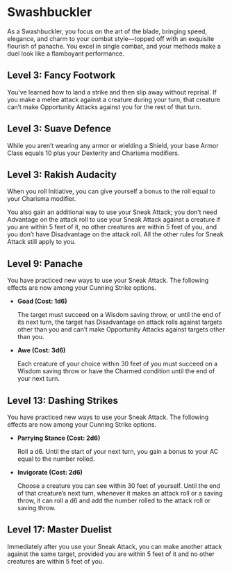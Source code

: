# Swashbuckler

As a Swashbuckler, you focus on the art of the blade, bringing speed, elegance, and charm to your combat style—topped off with an exquisite flourish of panache. You excel in single combat, and your methods make a duel look like a flamboyant performance.

## Level 3: Fancy Footwork

You’ve learned how to land a strike and then slip away without reprisal. If you make a melee attack against a creature during your turn, that creature can’t make Opportunity Attacks against you for the rest of that turn.

## Level 3: Suave Defence

While you aren’t wearing any armor or wielding a Shield, your base Armor Class equals 10 plus your Dexterity and Charisma modifiers.
 
## Level 3: Rakish Audacity

When you roll Initiative, you can give yourself a bonus to the roll equal to your Charisma modifier.

You also gain an additional way to use your Sneak Attack; you don’t need Advantage on the attack roll to use your Sneak Attack against a creature if you are within 5 feet of it, no other creatures are within 5 feet of you, and you don’t have Disadvantage on the attack roll. All the other rules for Sneak Attack still apply to you.

## Level 9: Panache

You have practiced new ways to use your Sneak Attack. The following effects are now among your Cunning Strike options.

- **Goad (Cost: 1d6)**

    The target must succeed on a Wisdom saving throw, or until the end of its next turn, the target has Disadvantage on attack rolls against targets other than you and can’t make Opportunity Attacks against targets other than you.

- **Awe (Cost: 3d6)**

    Each creature of your choice within 30 feet of you must succeed on a Wisdom saving throw or have the Charmed condition until the end of your next turn.

## Level 13: Dashing Strikes

You have practiced new ways to use your Sneak Attack. The following effects are now among your Cunning Strike options.

- **Parrying Stance (Cost: 2d6)**

    Roll a d6. Until the start of your next turn, you gain a bonus to your AC equal to the number rolled.

- **Invigorate (Cost: 2d6)**

    Choose a creature you can see within 30 feet of yourself. Until the end of that creature’s next turn, whenever it makes an attack roll or a saving throw, it can roll a d6 and add the number rolled to the attack roll or saving throw.

## Level 17: Master Duelist

Immediately after you use your Sneak Attack, you can make another attack against the same target, provided you are within 5 feet of it and no other creatures are within 5 feet of you.
